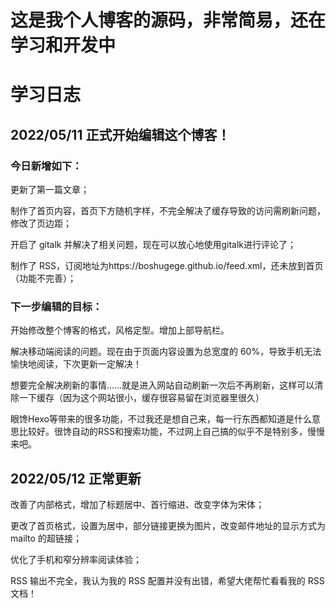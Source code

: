# 这是我个人博客的源码，非常简易，还在学习和开发中

# 学习日志

## 2022/05/11 正式开始编辑这个博客！

### 今日新增如下：

更新了第一篇文章；

制作了首页内容，首页下方随机字样，不完全解决了缓存导致的访问需刷新问题，修改了页边距；

开启了 gitalk 并解决了相关问题，现在可以放心地使用gitalk进行评论了；

制作了 RSS，订阅地址为https://boshugege.github.io/feed.xml，还未放到首页（功能不完善）；

### 下一步编辑的目标：

开始修改整个博客的格式，风格定型。增加上部导航栏。

解决移动端阅读的问题。现在由于页面内容设置为总宽度的 60%，导致手机无法愉快地阅读，下次更新一定解决！

想要完全解决刷新的事情……就是进入网站自动刷新一次后不再刷新，这样可以清除一下缓存（因为这个网站很小，缓存很容易留在浏览器里很久）

眼馋Hexo等带来的很多功能，不过我还是想自己来，每一行东西都知道是什么意思比较好。很馋自动的RSS和搜索功能，不过网上自己搞的似乎不是特别多，慢慢来吧。

## 2022/05/12 正常更新

改善了内部格式，增加了标题居中、首行缩进、改变字体为宋体；

更改了首页格式，设置为居中，部分链接更换为图片，改变邮件地址的显示方式为 mailto 的超链接；

优化了手机和窄分辨率阅读体验；

RSS 输出不完全，我认为我的 RSS 配置并没有出错，希望大佬帮忙看看我的 RSS 文档！